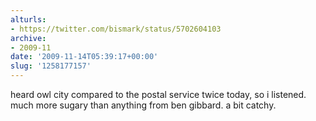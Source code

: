 ```yaml
---
alturls:
- https://twitter.com/bismark/status/5702604103
archive:
- 2009-11
date: '2009-11-14T05:39:17+00:00'
slug: '1258177157'
---
```


heard owl city compared to the postal service twice today, so i listened. much more sugary than anything from ben gibbard. a bit catchy.

